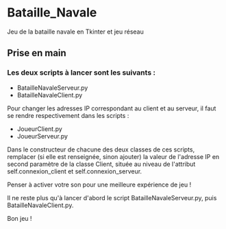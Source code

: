 # Bataille_Navale
Jeu de la bataille navale en Tkinter et jeu réseau

## Prise en main


### Les deux scripts à lancer sont les suivants :
* BatailleNavaleServeur.py
* BatailleNavaleClient.py

Pour changer les adresses IP correspondant au client et au serveur, il faut se rendre respectivement dans les scripts :
* JoueurClient.py
* JoueurServeur.py

Dans le constructeur de chacune des deux classes de ces scripts, remplacer (si elle est renseignée, sinon ajouter) la valeur de l'adresse IP en second paramètre de la classe Client, située au niveau de l'attribut self.connexion_client et self.connexion_serveur.

Penser à activer votre son pour une meilleure expérience de jeu !

Il ne reste plus qu'à lancer d'abord le script BatailleNavaleServeur.py, puis BatailleNavaleClient.py.

Bon jeu !
